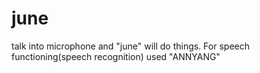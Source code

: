 # june
talk into microphone and "june" will do things.
For speech functioning(speech recognition) used "ANNYANG"
